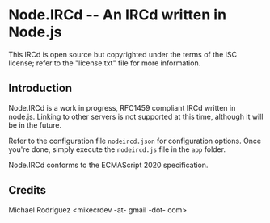 Node.IRCd -- An IRCd written in Node.js
=======================================

This IRCd is open source but copyrighted under the terms of the ISC license;
refer to the "license.txt" file for more information.

Introduction
------------

Node.IRCd is a work in progress, RFC1459 compliant IRCd written in node.js.
Linking to other servers is not supported at this time, although it will be in
the future.

Refer to the configuration file `nodeircd.json` for configuration options. Once
you're done, simply execute the `nodeircd.js` file in the `app` folder.

Node.IRCd conforms to the ECMAScript 2020 specification.

Credits
-------

Michael Rodriguez <mikecrdev -at- gmail -dot- com>